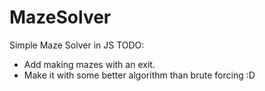 # MazeSolver
Simple Maze Solver in JS
TODO:
- Add making mazes with an exit.
- Make it with some better algorithm than brute forcing :D
